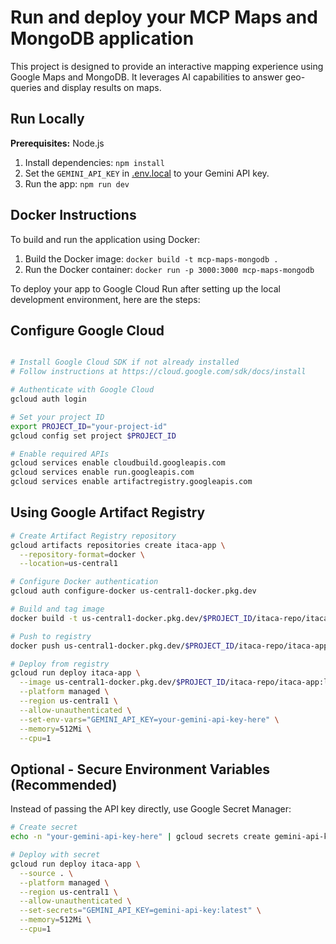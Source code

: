 # Run and deploy your MCP Maps and MongoDB application

This project is designed to provide an interactive mapping experience using Google Maps and MongoDB. It leverages AI capabilities to answer geo-queries and display results on maps.

## Run Locally

**Prerequisites:** Node.js

1. Install dependencies:
   `npm install`
2. Set the `GEMINI_API_KEY` in [.env.local](.env.local) to your Gemini API key.
3. Run the app:
   `npm run dev`

## Docker Instructions

To build and run the application using Docker:

1. Build the Docker image:
   `docker build -t mcp-maps-mongodb .`
2. Run the Docker container:
   `docker run -p 3000:3000 mcp-maps-mongodb`

To deploy your app to Google Cloud Run after setting up the local development environment, here are the steps:

## Configure Google Cloud

```bash

# Install Google Cloud SDK if not already installed
# Follow instructions at https://cloud.google.com/sdk/docs/install

# Authenticate with Google Cloud
gcloud auth login

# Set your project ID
export PROJECT_ID="your-project-id"
gcloud config set project $PROJECT_ID

# Enable required APIs
gcloud services enable cloudbuild.googleapis.com
gcloud services enable run.googleapis.com
gcloud services enable artifactregistry.googleapis.com
```

## Using Google Artifact Registry

```bash
# Create Artifact Registry repository
gcloud artifacts repositories create itaca-app \
  --repository-format=docker \
  --location=us-central1

# Configure Docker authentication
gcloud auth configure-docker us-central1-docker.pkg.dev

# Build and tag image
docker build -t us-central1-docker.pkg.dev/$PROJECT_ID/itaca-repo/itaca-app:latest .

# Push to registry
docker push us-central1-docker.pkg.dev/$PROJECT_ID/itaca-repo/itaca-app:latest

# Deploy from registry
gcloud run deploy itaca-app \
  --image us-central1-docker.pkg.dev/$PROJECT_ID/itaca-repo/itaca-app:latest \
  --platform managed \
  --region us-central1 \
  --allow-unauthenticated \
  --set-env-vars="GEMINI_API_KEY=your-gemini-api-key-here" \
  --memory=512Mi \
  --cpu=1
```

## Optional - Secure Environment Variables (Recommended)

Instead of passing the API key directly, use Google Secret Manager:

```bash
# Create secret
echo -n "your-gemini-api-key-here" | gcloud secrets create gemini-api-key --data-file=-

# Deploy with secret
gcloud run deploy itaca-app \
  --source . \
  --platform managed \
  --region us-central1 \
  --allow-unauthenticated \
  --set-secrets="GEMINI_API_KEY=gemini-api-key:latest" \
  --memory=512Mi \
  --cpu=1
```